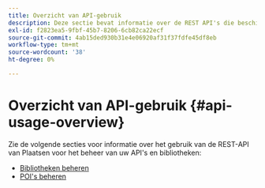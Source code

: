 ```yaml
---
title: Overzicht van API-gebruik
description: Deze sectie bevat informatie over de REST API's die beschikbaar zijn voor Places Service.
exl-id: f2823ea5-9fbf-45b7-8206-6cb82ca22ecf
source-git-commit: 4ab15ded930b31e4e06920af31f37fdfe45df8eb
workflow-type: tm+mt
source-wordcount: '38'
ht-degree: 0%

---
```


# Overzicht van API-gebruik {#api-usage-overview}

Zie de volgende secties voor informatie over het gebruik van de REST-API van Plaatsen voor het beheer van uw API&#39;s en bibliotheken:

* [Bibliotheken beheren](/help/web-service-api/api-usage/manage-libraries/manage-libraries.md)
* [POI&#39;s beheren](/help/web-service-api/api-usage/manage-pois/manage-pois.md)
